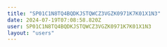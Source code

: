 ```yaml
---
title: "SP01C1N8TQ4BQDKJSTQWCZ3VGZK0971K7K01X1N3"
date: 2024-07-19T07:08:58.820Z
user: SP01C1N8TQ4BQDKJSTQWCZ3VGZK0971K7K01X1N3
layout: "users"
---
```

    